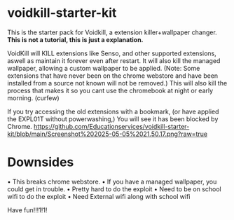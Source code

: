 # voidkill-starter-kit
This is the starter pack for Voidkill, a extension killer+wallpaper changer.
**This is not a tutorial, this is just a explanation.**

VoidKill will KILL extensions like Senso, and other supported extensions, aswell as maintain it forever even after restart.
It will also kill the managed wallpaper, allowing a custom wallpaper to be applied.
(Note: Some extensions that have never been on the chrome webstore and have been installed from a source not known will not be removed.)
This will also kill the process that makes it so you cant use the chromebook at night or early morning. (curfew)

If you try accessing the old extensions with a bookmark, (or have applied the EXPL01T without powerwashing,)
You will see it has been blocked by Chrome.
https://github.com/Educationservices/voidkill-starter-kit/blob/main/Screenshot%202025-05-05%2021.50.17.png?raw=true
# Downsides
• This breaks chrome webstore.
• If you have a managed wallpaper, you could get in trouble.
• Pretty hard to do the exploit
• Need to be on school wifi to do the exploit
• Need External wifi along with school wifi

Have fun!!!1!1!

